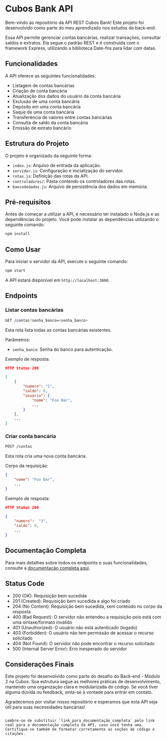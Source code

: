 # Cubos Bank API

Bem-vindo ao repositório da API REST Cubos Bank! Este projeto foi desenvolvido como parte do meu aprendizado nos estudos de back-end.

Essa API permite gerenciar contas bancárias, realizar transações, consultar saldos e extratos. Ela segue o padrão REST e é construída com o framework Express, utilizando a biblioteca Date-fns para lidar com datas.

## Funcionalidades

A API oferece as seguintes funcionalidades:

- Listagem de contas bancárias
- Criação de conta bancária
- Atualização dos dados do usuário da conta bancária
- Exclusão de uma conta bancária
- Depósito em uma conta bancária
- Saque de uma conta bancária
- Transferência de valores entre contas bancárias
- Consulta de saldo da conta bancária
- Emissão de extrato bancário

## Estrutura do Projeto

O projeto é organizado da seguinte forma:

- `index.js`: Arquivo de entrada da aplicação.
- `servidor.js`: Configuração e inicialização do servidor.
- `rotas.js`: Definição das rotas da API.
- `controladores/`: Pasta contendo os controladores das rotas.
- `bancodedados.js`: Arquivo de persistência dos dados em memória.

## Pré-requisitos

Antes de começar a utilizar a API, é necessário ter instalado o Node.js e as dependências do projeto. Você pode instalar as dependências utilizando o seguinte comando:

```bash
npm install
```

## Como Usar

Para iniciar o servidor da API, execute o seguinte comando:

```bash
npm start
```

A API estará disponível em `http://localhost:3000`.

## Endpoints

### Listar contas bancárias

```bash
GET /contas?senha_banco=<senha_banco>
```

Esta rota lista todas as contas bancárias existentes.

Parâmetros:

- `senha_banco`: Senha do banco para autenticação.

Exemplo de resposta:

```json
HTTP Status 200

[
    {
        "numero": "1",
        "saldo": 0,
        "usuario": {
            "nome": "Foo Bar",
            ...
        }
    },
    ...
]
```

### Criar conta bancária

```bash
POST /contas
```

Esta rota cria uma nova conta bancária.

Corpo da requisição:

```json
{
    "nome": "Foo Bar",
    ...
}
```

Exemplo de resposta:

```json
HTTP Status 200

{
    "numero":  "3",
    "saldo": 0,
    ...
}
```

## Documentação Completa

Para mais detalhes sobre todos os endpoints e suas funcionalidades, consulte a [documentação completa aqui](link_para_documentação_completa).

## Status Code

- 200 (OK): Requisição bem sucedida
- 201 (Created): Requisição bem sucedida e algo foi criado
- 204 (No Content): Requisição bem sucedida, sem conteúdo no corpo da resposta
- 400 (Bad Request): O servidor não entendeu a requisição pois está com uma sintaxe/formato inválido
- 401 (Unauthorized): O usuário não está autenticado (logado)
- 403 (Forbidden): O usuário não tem permissão de acessar o recurso solicitado
- 404 (Not Found): O servidor não pode encontrar o recurso solicitado
- 500 (Internal Server Error): Erro inesperado do servidor

## Considerações Finais

Este projeto foi desenvolvido como parte do desafio do Back-end - Módulo 2 na Cubos. Sua estrutura segue as melhores práticas de desenvolvimento, mantendo uma organização clara e modularizada do código. Se você tiver alguma dúvida ou feedback, sinta-se à vontade para entrar em contato.

Agradecemos por visitar nosso repositório e esperamos que esta API seja útil para suas necessidades bancárias!
```

Lembre-se de substituir `link_para_documentação_completa` pelo link real para a documentação completa da API, caso você tenha uma. Certifique-se também de formatar corretamente as seções de código e citações.
